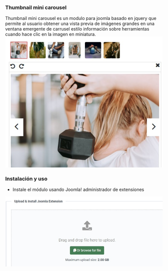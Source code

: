 ### Thumbnail mini carousel
 Thumbnail mini carousel es un modulo para joomla basado en jquery que permite al usuario obtener una vista previa de imágenes grandes en una ventana emergente de carrusel estilo información sobre herramientas cuando hace clic en la imagen en miniatura.
 ![](https://github.com/alvinalvin/holamundo/blob/4d66fb03376df76ea5f4c30825d7b59a66f186e5/imgslide.jpg)
 


### Instalación y uso

<ul>
<li>Instale el módulo usando Joomla! administrador de extensiones</li>
</ul>

![](https://github.com/alvinalvin/holamundo/blob/4d66fb03376df76ea5f4c30825d7b59a66f186e5/imgg.jpg)
